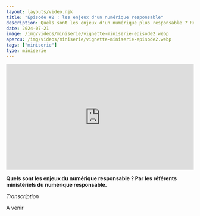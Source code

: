 ```yaml
---
layout: layouts/video.njk
title: "Épisode #2 : les enjeux d'un numérique responsable"
description: Quels sont les enjeux d'un numérique plus responsable ? Réponse des référents ministériels numérique responsable
date: 2024-07-21
image: /img/videos/miniserie/vignette-miniserie-episode2.webp
apercu: /img/videos/miniserie/vignette-miniserie-episode2.webp
tags: ["miniserie"]
type: miniserie
---
```


<div style="position:relative;padding-bottom:56.25%;height:0;overflow:hidden;"> <iframe style="width:100%;height:100%;position:absolute;left:0px;top:0px;overflow:hidden" frameborder="0" type="text/html" src="https://www.dailymotion.com/embed/video/x9368gg" width="100%" height="100%" allowfullscreen title="Dailymotion Video Player" > </iframe> </div>

**Quels sont les enjeux du numérique responsable ? Par les référents ministériels du numérique responsable.**

*Transcription*

A venir
